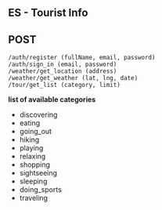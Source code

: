 ## ES - Tourist Info
## POST
```
/auth/register (fullName, email, password)
/auth/sign_in (email, password)
/weather/get_location (address)
/weather/get_weather (lat, lng, date)
/tour/get_list (category, limit)
```
**list of available categories**
* discovering
* eating
* going_out
* hiking
* playing
* relaxing
* shopping
* sightseeing
* sleeping
* doing_sports
* traveling